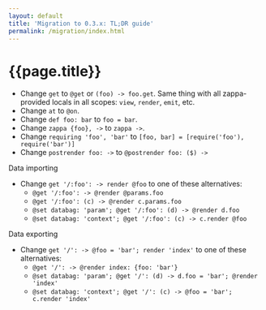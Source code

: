 ```yaml
---
layout: default
title: 'Migration to 0.3.x: TL;DR guide'
permalink: /migration/index.html
---
```


# {{page.title}}

- Change `get` to `@get` or `(foo) -> foo.get`. Same thing with all zappa-provided locals in all scopes: `view`, `render`, `emit`, etc.
- Change `at` to `@on`.
- Change `def foo: bar` to `foo = bar`.
- Change `zappa {foo}, ->` to `zappa ->`.
- Change `requiring 'foo', 'bar'` to `[foo, bar] = [require('foo'), require('bar')]`
- Change `postrender foo: ->` to `@postrender foo: ($) ->`

Data importing

- Change `get '/:foo': -> render @foo` to one of these alternatives:
  - `@get '/:foo': -> @render @params.foo`
  - `@get '/:foo': (c) -> @render c.params.foo`
  - `@set databag: 'param'; @get '/:foo': (d) -> @render d.foo`
  - `@set databag: 'context'; @get '/:foo': (c) -> c.render @foo`
  
Data exporting

- Change `get '/': -> @foo = 'bar'; render 'index'` to one of these alternatives:
  - `@get '/': -> @render index: {foo: 'bar'}`
  - `@set databag: 'param'; @get '/': (d) -> d.foo = 'bar'; @render 'index'`
  - `@set databag: 'context'; @get '/': (c) -> @foo = 'bar'; c.render 'index'`